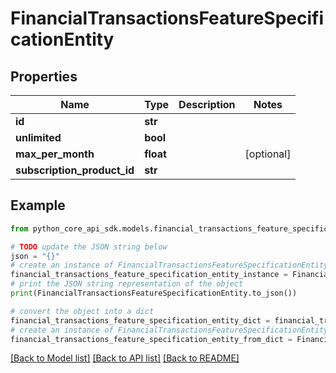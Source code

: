# FinancialTransactionsFeatureSpecificationEntity


## Properties

Name | Type | Description | Notes
------------ | ------------- | ------------- | -------------
**id** | **str** |  | 
**unlimited** | **bool** |  | 
**max_per_month** | **float** |  | [optional] 
**subscription_product_id** | **str** |  | 

## Example

```python
from python_core_api_sdk.models.financial_transactions_feature_specification_entity import FinancialTransactionsFeatureSpecificationEntity

# TODO update the JSON string below
json = "{}"
# create an instance of FinancialTransactionsFeatureSpecificationEntity from a JSON string
financial_transactions_feature_specification_entity_instance = FinancialTransactionsFeatureSpecificationEntity.from_json(json)
# print the JSON string representation of the object
print(FinancialTransactionsFeatureSpecificationEntity.to_json())

# convert the object into a dict
financial_transactions_feature_specification_entity_dict = financial_transactions_feature_specification_entity_instance.to_dict()
# create an instance of FinancialTransactionsFeatureSpecificationEntity from a dict
financial_transactions_feature_specification_entity_from_dict = FinancialTransactionsFeatureSpecificationEntity.from_dict(financial_transactions_feature_specification_entity_dict)
```
[[Back to Model list]](../README.md#documentation-for-models) [[Back to API list]](../README.md#documentation-for-api-endpoints) [[Back to README]](../README.md)


